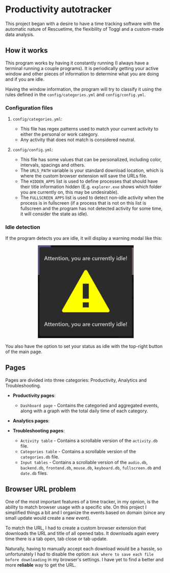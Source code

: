 # Productivity autotracker

This project began with a desire to have a time tracking software with the automatic nature of Rescuetime, the flexibility of Toggl and a custom-made data analysis.

## How it works

This program works by having it constantly running (I always have a terminal running a couple programs). It is periodically getting your active window and other pieces of information to determine what you are doing and if you are idle.

Having the window information, the program will try to classify it using the rules defined in the `config/categories.yml` and `config/config.yml`.

### Configuration files

1. `config/categories.yml`:
    - This file has regex patterns used to match your current activity to either the personal or work category.
    - Any activity that does not match is considered neutral.

2. `config/config.yml`:
    - This file has some values that can be personalized, including color, intervals, spacings and others.
    - The `URLS_PATH` variable is your standard download location, which is where the custom  browser extension will save the URLs file.
    - The `HIDDEN_APPS` list is used to define processes that should have their title information hidden (E.g. `explorer.exe` shows which folder you are currently on, this may be undesirable).
    - The `FULLSCREEN_APPS` list is used to detect non-idle activity when the process is in fullscreen (if a process that is not on this list is fullscreen and the program has not detected activity for some time, it will consider the state as idle).

### Idle detection

If the program detects you are idle, it will display a warning modal like this:

<p align="center">
  <img src="https://github.com/rokobo/Productivity-autotracker/blob/main/images/idle_warning.png?raw=true" width="300"/>
</p>

You also have the option to set your status as idle with the top-right button of the main page.

## Pages

Pages are divided into three categories: Productivity, Analytics and Troubleshooting.

- **Productivity pages**:
  - `Dashboard page` - Contains the categoried and aggregated events, along with a graph with the total daily time of each category.

- **Analytics pages**:

- **Troubleshooting pages**:
  - `Activity table` - Contains a scrollable version of the `activity.db` file.
  - `Categories table` - Contains a scrollable version of the `categories.db` file.
  - `Input tables` - Contains a scrollable version of the `audio.db`, `backend.db`, `frontend.db`, `mouse.db`, `keyboard.db`, `fullscreen.db` and `date.db` files.

## Browser URL problem

One of the most important features of a time tracker, in my opnion, is the ability to match browser usage with a specific site. On this project I simplified things a bit and I organize the events based on domain (since any small update would create a new event).

To match the URL, I had to create a custom browser extension that downloads the URL and title of all opened tabs. It downloads again every time there is a tab open, tab close or tab update.

Naturally, having to manually accept each download would be a hassle, so unfortunately I had to disable the option: `Ask where to save each file before downloading` in my browser's settings. I have yet to find a better and more **reliable** way to get the URL.
